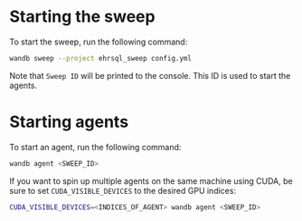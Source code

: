 # Starting the sweep

To start the sweep, run the following command:

```bash
wandb sweep --project ehrsql_sweep config.yml
```

Note that `Sweep ID` will be printed to the console. This ID is used to start the agents.

# Starting agents

To start an agent, run the following command:

```bash
wandb agent <SWEEP_ID>
```

If you want to spin up multiple agents on the same machine using CUDA, be sure to set `CUDA_VISIBLE_DEVICES` to the desired GPU indices:

```bash
CUDA_VISIBLE_DEVICES=<INDICES_OF_AGENT> wandb agent <SWEEP_ID>
```
